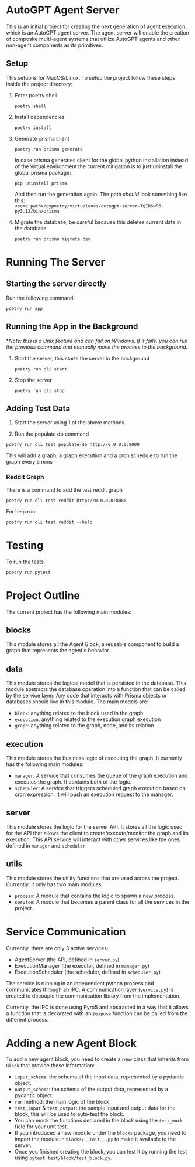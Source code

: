 # AutoGPT Agent Server 

This is an initial project for creating the next generation of agent execution, which is an AutoGPT agent server.
The agent server will enable the creation of composite multi-agent systems that utilize AutoGPT agents and other non-agent components as its primitives.

## Setup

This setup is for MacOS/Linux.
To setup the project follow these steps inside the project directory:

1. Enter poetry shell
   ```
   poetry shell
   ```

2. Install dependencies
   ```
   poetry install
   ```

3. Generate prisma client
   ```
   poetry run prisma generate
   ```

   In case prisma generates client for the global python installation instead of the virtual environment the current mitigation is to just uninstall the global prisma package:
   ```
   pip uninstall prisma
   ```

   And then run the generation again.
   The path *should* look something like this:  
   `<some path>/pypoetry/virtualenvs/autogpt-server-TQIRSwR6-py3.12/bin/prisma`

4. Migrate the database, be careful because this deletes current data in the database
   ```
   poetry run prisma migrate dev
   ```

# Running The Server

## Starting the server directly

Run the following command:

```
poetry run app
```

## Running the App in the Background

**Note: this is a Unix feature and can fail on Windows.
If it fails, you can run the previous command and manually move the process to the background.*  

1. Start the server, this starts the server in the background
   ```
   poetry run cli start
   ```

2. Stop the server
   ```
   poetry run cli stop
   ```

## Adding Test Data

1. Start the server using 1 of the above methods

2. Run the populate db command

```
poetry run cli test populate-db http://0.0.0.0:8000
```

This will add a graph, a graph execution and a cron schedule to run the graph every 5 mins

### Reddit Graph

There is a command to add the test reddit graph

```
poetry run cli test reddit http://0.0.0.0:8000
```

For help run:
```
poetry run cli test reddit --help

```

# Testing

To run the tests
```
poetry run pytest
```

# Project Outline

The current project has the following main modules:

## **blocks**

This module stores all the Agent Block, a reusable component to build a graph that represents the agent's behavior.

## **data**

This module stores the logical model that is persisted in the database.
This module abstracts the database operation into a function that can be called by the service layer.
Any code that interacts with Prisma objects or databases should live in this module.
The main models are:
* `block`: anything related to the block used in the graph
* `execution`: anything related to the execution graph execution
* `graph`: anything related to the graph, node, and its relation

## **execution**

This module stores the business logic of executing the graph.
It currently has the following main modules:
* `manager`: A service that consumes the queue of the graph execution and executes the graph. It contains both of the logic.
* `scheduler`: A service that triggers scheduled graph execution based on cron expression. It will push an execution request to the manager.

## **server**

This module stores the logic for the server API.
It stores all the logic used for the API that allows the client to create/execute/monitor the graph and its execution.
This API service will interact with other services like the ones defined in `manager` and `scheduler`.

## **utils**

This module stores the utility functions that are used across the project.
Currently, it only has two main modules:
* `process`: A module that contains the logic to spawn a new process.
* `service`: A module that becomes a parent class for all the services in the project.

# Service Communication

Currently, there are only 3 active services:

- AgentServer (the API, defined in `server.py`)
- ExecutionManager (the executor, defined in `manager.py`)
- ExecutionScheduler (the scheduler, defined in `scheduler.py`)

The service is running in an independent python process and communicates through an IPC.
A communication layer (`service.py`) is created to decouple the communication library from the implementation.

Currently, the IPC is done using Pyro5 and abstracted in a way that it allows a function that is decorated with an `@expose` function can be called from the different process.

# Adding a new Agent Block

To add a new agent block, you need to create a new class that inherits from `Block` that provide these information:
* `input_schema`: the schema of the input data, represented by a pydantic object.
* `output_schema`: the schema of the output data, represented by a pydantic object.
* `run` method: the main logic of the block
* `test_input` & `test_output`: the sample input and output data for the block, this will be used to auto-test the block.
* You can mock the functions declared in the block using the `test_mock` field for your unit test.
* If you introduced a new module under the `blocks` package, you need to import the module in `blocks/__init__.py` to make it available to the server.
* Once you finished creating the block, you can test it by running the test using `pytest test/block/test_block.py`.
